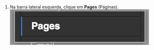 1. Na barra lateral esquerda, clique em **Pages** (Páginas). ![Barra lateral de páginas](/assets/images/enterprise/management-console/sidebar-pages.png)
